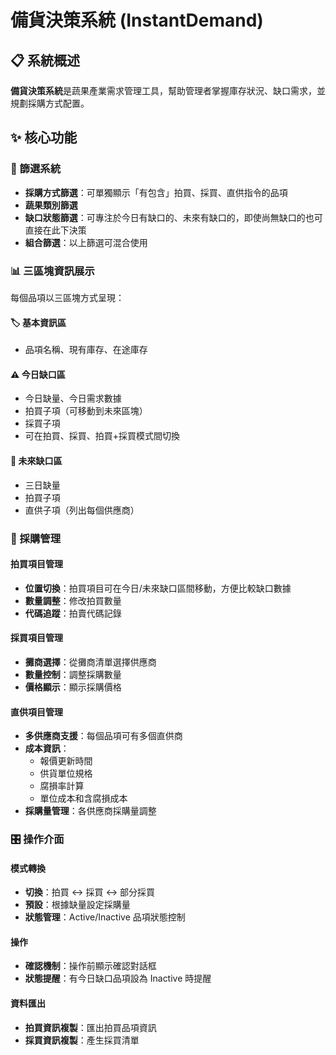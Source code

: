 # 備貨決策系統 (InstantDemand)

## 📋 系統概述

**備貨決策系統**是蔬果產業需求管理工具，幫助管理者掌握庫存狀況、缺口需求，並規劃採購方式配置。

## ✨ 核心功能

### 🎯 篩選系統
- **採購方式篩選**：可單獨顯示「有包含」拍買、採買、直供指令的品項
- **蔬果類別篩選**
- **缺口狀態篩選**：可專注於今日有缺口的、未來有缺口的，即使尚無缺口的也可直接在此下決策
- **組合篩選**：以上篩選可混合使用

### 📊 三區塊資訊展示
每個品項以三區塊方式呈現：

#### 🏷️ 基本資訊區
- 品項名稱、現有庫存、在途庫存

#### ⚠️ 今日缺口區  
- 今日缺量、今日需求數據
- 拍買子項（可移動到未來區塊）
- 採買子項
- 可在拍買、採買、拍買+採買模式間切換

#### 🔮 未來缺口區
- 三日缺量
- 拍買子項
- 直供子項（列出每個供應商）

### 🔄 採購管理

#### 拍買項目管理
- **位置切換**：拍買項目可在今日/未來缺口區間移動，方便比較缺口數據
- **數量調整**：修改拍買數量
- **代碼追蹤**：拍賣代碼記錄

#### 採買項目管理  
- **攤商選擇**：從攤商清單選擇供應商
- **數量控制**：調整採購數量
- **價格顯示**：顯示採購價格

#### 直供項目管理
- **多供應商支援**：每個品項可有多個直供商
- **成本資訊**：
  - 報價更新時間
  - 供貨單位規格
  - 腐損率計算
  - 單位成本和含腐損成本
- **採購量管理**：各供應商採購量調整

### 🎛️ 操作介面

#### 模式轉換
- **切換**：拍買 ↔ 採買 ↔ 部分採買
- **預設**：根據缺量設定採購量
- **狀態管理**：Active/Inactive 品項狀態控制

#### 操作
- **確認機制**：操作前顯示確認對話框
- **狀態提醒**：有今日缺口品項設為 Inactive 時提醒

#### 資料匯出
- **拍買資訊複製**：匯出拍買品項資訊
- **採買資訊複製**：產生採買清單
